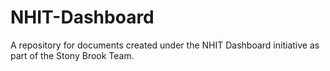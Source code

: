 # NHIT-Dashboard
A repository for documents created under the NHIT Dashboard initiative as part of the Stony Brook Team. 
